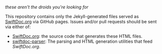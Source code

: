 *these aren't the droids you're looking for*

This repository contains only the Jekyll-generated files served as [SwiftDoc.org](http://SwiftDoc.org) via GitHub pages. Issues and/or pull requests should be sent via either of:

- [SwiftDoc.org](http://github.com/SwiftDocOrg/SwiftDoc.org): the source code that generates these HTML files.
- [swiftdoc-parser](http://github.com/SwiftDocOrg/swiftdoc-parser): The parsing and HTML generation utilities that feed *SwiftDoc.org*.

